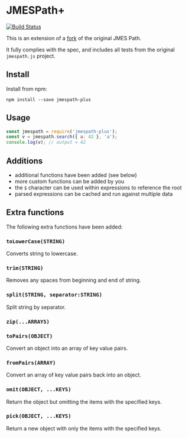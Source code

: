 # JMESPath+

[![Build Status](https://travis-ci.org/daz-is/jmespath-plus.png?branch=master)](https://travis-ci.org/daz-is/jmespath-plus)

This is an extension of a [fork](https://github.com/daz-is/jmespath.js) of the original JMES Path.

It fully complies with the spec, and includes all tests
from the original `jmespath.js` project.

## Install

Install from npm:

    npm install --save jmespath-plus

## Usage

```js
const jmespath = require('jmespath-plus');
const v = jmespath.search({ a: 42 }, 'a');
console.log(v); // output = 42
```

## Additions

 - additional functions have been added (see below)
 - more custom functions can be added by you
 - the `$` character can be used within expressions to reference the root
 - parsed expressions can be cached and run against multiple data

## Extra functions

The following extra functions have been added:

### `toLowerCase(STRING)`

Converts string to lowercase.

### `trim(STRING)`

Removes any spaces from beginning and end of string.

### `split(STRING, separator:STRING)`

Split string by separator.

### `zip(...ARRAYS)`

### `toPairs(OBJECT)`

Convert an object into an array of key value pairs.

### `fromPairs(ARRAY)`

Convert an array of key value pairs back into an object.

### `omit(OBJECT, ...KEYS)`

Return the object but omitting the items with the specified keys.

### `pick(OBJECT, ...KEYS)`

Return a new object with only the items with the specified keys.

